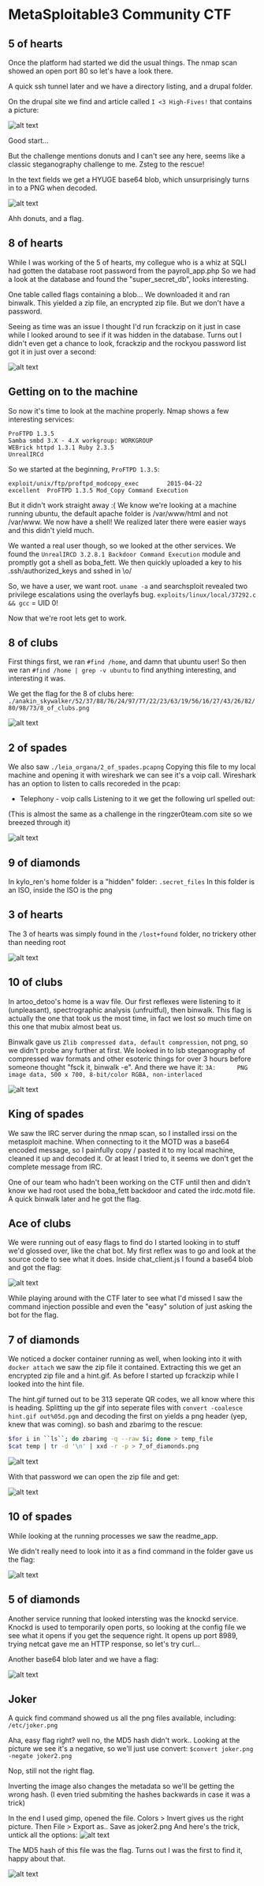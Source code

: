 # MetaSploitable3 Community CTF

## 5 of hearts

Once the platform had started we did the usual things.
The nmap scan showed an open port 80 so let's have a look there.

A quick ssh tunnel later and we have a directory listing, and a drupal folder.

On the drupal site we find and article called `I <3 High-Fives!` that contains a picture:


![alt text](5_of_hearts.png )

Good start...

But the challenge mentions donuts and I can't see any here, seems like a classic steganography challenge to me.
Zsteg to the rescue!

In the text fields we get a HYUGE base64 blob, which unsurprisingly turns in to a PNG when decoded.


![alt text](5_hearts2.png "DONUTS!")

Ahh donuts, and a flag.

## 8 of hearts

While I was working of the 5 of hearts, my collegue who is a whiz at SQLI had
gotten the database root password from the payroll_app.php So we had a look at
the database and found the "super_secret_db", looks interesting.

One table called flags containing a blob...
We downloaded it and ran binwalk. This yielded a zip file, an encrypted zip file.
But we don't have a password.

Seeing as time was an issue I thought I'd run fcrackzip on it just in case
while I looked around to see if it was hidden in the database.  Turns out I
didn't even get a chance to look, fcrackzip and the rockyou password list got
it in just over a second:


![alt text](8_of_hearts.png )


## Getting on to the machine

So now it's time to look at the machine properly.
Nmap shows a few interesting services:
```
ProFTPD 1.3.5
Samba smbd 3.X - 4.X workgroup: WORKGROUP
WEBrick httpd 1.3.1 Ruby 2.3.5
UnrealIRCd
```

So we started at the beginning, `ProFTPD 1.3.5`:
```
exploit/unix/ftp/proftpd_modcopy_exec        2015-04-22       excellent  ProFTPD 1.3.5 Mod_Copy Command Execution
```

But it didn't work straight away :(
We know we're looking at a machine running ubuntu, the default apache folder is /var/www/html and not /var/www.
We now have a shell! We realized later there were easier ways and this didn't yield much.

We wanted a real user though, so we looked at the other services.
We found the `UnrealIRCD 3.2.8.1 Backdoor Command Execution` module and promptly got a shell as boba_fett.
We then quickly uploaded a key to his .ssh/authorized_keys and sshed in \o/

So, we have a user, we want root. `uname -a` and searchsploit revealed two privilege escalations using the overlayfs bug.
`exploits/linux/local/37292.c && gcc` = UID 0!

Now that we're root lets get to work.

## 8 of clubs

First things first, we ran `#find /home`, and damn that ubuntu user!
So then we ran `#find /home | grep -v ubuntu` to find anything interesting, and interesting it was.

We get the flag for the 8 of clubs here:
`./anakin_skywalker/52/37/88/76/24/97/77/22/23/63/19/56/16/27/43/26/82/80/98/73/8_of_clubs.png`

![alt text](8_of_clubs.png )

## 2 of spades

We also saw `./leia_organa/2_of_spades.pcapng`
Copying this file to my local machine and opening it with wireshark we can see it's a voip call.
Wireshark has an option to listen to calls recoreded in the pcap:
- Telephony - voip calls
Listening to it we get the following url spelled out:
[](https://imgur.com/gmThKFP)

(This is almost the same as a challenge in the ringzer0team.com site so we breezed through it)

![alt text](2_of_spades.png )

## 9 of diamonds

In kylo_ren's home folder is a "hidden" folder:
`.secret_files`
In this folder is an ISO, inside the ISO is the png

## 3 of hearts

The 3 of hearts was simply found in the `/lost+found` folder, no trickery other than needing root


![alt text](3_of_hearts.png )

## 10 of clubs

In artoo_detoo's home is a wav file. Our first reflexes were listening to it (unpleasant), spectrographic analysis (unfruitful), then binwalk.
This flag is actually the one that took us the most time, in fact we lost so much time on this one that mubix almost beat us.

Binwalk gave us `Zlib compressed data, default compression`, not png, so we didn't probe any further at first.
We looked in to lsb steganography of compressed wav formats and other esoteric things for over 3 hours before someone thought "fsck it, binwalk -e".
And there we have it:
`3A:      PNG image data, 500 x 700, 8-bit/color RGBA, non-interlaced`

![alt text](10_of_clubs.png )

## King of spades

We saw the IRC server during the nmap scan, so I installed irssi on the metasploit machine.
When connecting to it the MOTD was a base64 encoded message, so I painfully copy / pasted it to my local machine, cleaned it up and decoded it.
Or at least I tried to, it seems we don't get the complete message from IRC.

One of our team who hadn't been working on the CTF until then and didn't know we had root used the boba_fett backdoor and cated the irdc.motd file.
A quick binwalk later and he got the flag.

## Ace of clubs

We were running out of easy flags to find do I started looking in to stuff we'd glossed over, like the chat bot.
My first reflex was to go and look at the source code to see what it does.
Inside chat_client.js I found a base64 blob and got the flag:

![alt text](ace_of_clubs.png )

While playing around with the CTF later to see what I'd missed I saw the command injection possible and even the "easy" solution of just asking the bot for the flag.

## 7 of diamonds

We noticed a docker container running as well, when looking into it with `docker attach` we saw the zip file it contained.
Extracting this we get an encrypted zip file and a hint.gif.
As before I started up fcrackzip while I looked into the hint file.

The hint.gif turned out to be 313 seperate QR codes, we all know where this is heading.
Splitting up the gif into seperate files with `convert -coalesce hint.gif out%05d.pgm` and decoding the first on yields a png header (yep, knew that was coming).
so bash and zbarimg to the rescue:
```bash
$for i in ``ls``; do zbarimg -q --raw $i; done > temp_file
$cat temp | tr -d '\n' | xxd -r -p > 7_of_diamonds.png
```

![alt text](hint.png )

With that password we can open the zip file and get:

![alt text](7_of_diamonds.png )

## 10 of spades

While looking at the running processes we saw the readme_app.

We didn't really need to look into it as a find command in the folder gave us the flag:

![alt text](10_of_spades.png )

## 5 of diamonds

Another service running that looked intersting was the knockd service.
Knockd is used to temporarily open ports, so looking at the config file we see what it opens if you get the sequence right.
It opens up port 8989, trying netcat gave me an HTTP response, so let's try curl...

Another base64 blob later and we have a flag:

![alt text](5_of_diamonds.png )

## Joker

A quick find command showed us all the png files available, including:
`/etc/joker.png`

Aha, easy flag right? well no, the MD5 hash didn't work..
Looking at the picture we see it's a negative, so we'll just use convert:
`$convert joker.png -negate joker2.png`

Nop, still not the right flag.

Inverting the image also changes the metadata so we'll be getting the wrong hash.
(I even tried submiting the hashes backwards in case it was a trick)

In the end I used gimp, opened the file.
Colors > Invert gives us the right picture.
Then File > Export as..
Save as joker2.png
And here's the trick, untick all the options:
![alt text](gimp.png )

The MD5 hash of this file was the flag.
Turns out I was the first to find it, happy about that.

![alt text](jocker.png )
